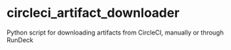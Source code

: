 # circleci_artifact_downloader
Python script for downloading artifacts from CircleCI, manually or through RunDeck
